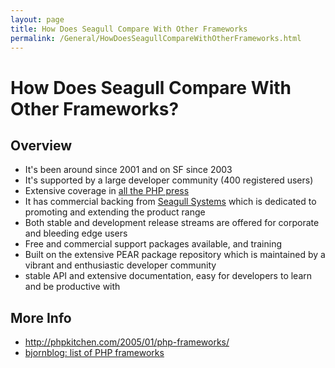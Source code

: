 ```yaml
---
layout: page
title: How Does Seagull Compare With Other Frameworks
permalink: /General/HowDoesSeagullCompareWithOtherFrameworks.html
---
```


<!-- Name: General/HowDoesSeagullCompareWithOtherFrameworks -->
<!-- Version: 6 -->
<!-- Last-Modified: 2008/08/09 01:36:09 -->
<!-- Author: demian -->
# How Does Seagull Compare With Other Frameworks?
## Overview
 * It's been around since 2001 and on SF since 2003
 * It's supported by a large developer community (400 registered users)
 * Extensive coverage in [all the PHP press][1]
 * It has commercial backing from [Seagull Systems][2] which is dedicated to promoting and extending the product range
 * Both stable and development release streams are offered for corporate and bleeding edge users
 * Free and commercial support packages available, and training
 * Built on the extensive PEAR package repository which is maintained by a vibrant and enthusiastic developer community
 * stable API and extensive documentation, easy for developers to learn and be productive with

## More Info
 * http://phpkitchen.com/2005/01/php-frameworks/
 * [bjornblog: list of PHP frameworks][3]

[1]:	/wiki:General/InTheNews/
[2]:	http://www.seagullsystems.com/
[3]:	http://bie.no/blog/computers/software-engineering/php/2006/02/php-frameworks-that-i-have-on-my-to-checkout-list/